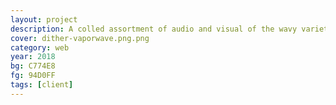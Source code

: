 ```yaml
---
layout: project
description: A colled assortment of audio and visual of the wavy variety
cover: dither-vaporwave.png.png
category: web
year: 2018
bg: C774E8
fg: 94D0FF
tags: [client]
---
```

